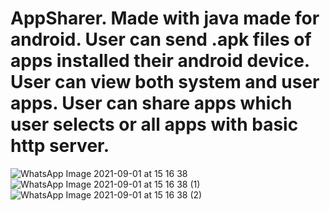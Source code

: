 # AppSharer. Made with java made for android. User can send .apk files of apps installed their android device. User can view both system and user apps. User can share apps which user selects or all apps with basic http server.
![WhatsApp Image 2021-09-01 at 15 16 38](https://user-images.githubusercontent.com/73956606/131669853-3a283c2f-36c0-46a2-a016-e242558c3a52.jpeg)
![WhatsApp Image 2021-09-01 at 15 16 38 (1)](https://user-images.githubusercontent.com/73956606/131669859-e1f7012b-9748-423b-833d-acaabf3ca65a.jpeg)
![WhatsApp Image 2021-09-01 at 15 16 38 (2)](https://user-images.githubusercontent.com/73956606/131669867-41015b68-b2a3-48ad-b6b8-932fcb4df91f.jpeg)

